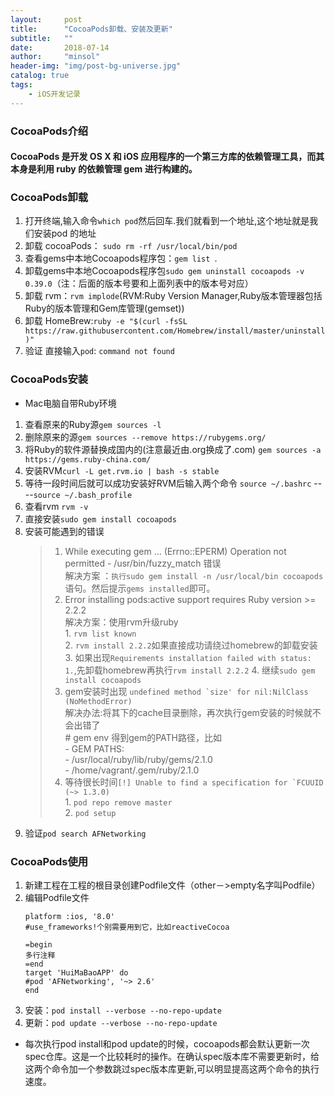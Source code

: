 ```yaml
---
layout:     post
title:      "CocoaPods卸载、安装及更新"
subtitle:   ""
date:       2018-07-14
author:     "minsol"
header-img: "img/post-bg-universe.jpg"
catalog: true
tags:
    - iOS开发记录
---
```

### CocoaPods介绍
#### CocoaPods 是开发 OS X 和 iOS 应用程序的一个第三方库的依赖管理工具，而其本身是利用 ruby 的依赖管理 gem 进行构建的。

### CocoaPods卸载
  1. 打开终端,输入命令```which pod```然后回车.我们就看到一个地址,这个地址就是我们安装pod 的地址
  2. 卸载 cocoaPods： ```sudo rm -rf /usr/local/bin/pod```
  3. 查看gems中本地Cocoapods程序包：```gem list ```.
  4. 卸载gems中本地Cocoapods程序包```sudo gem uninstall cocoapods -v 0.39.0```（注：后面的版本号要和上面列表中的版本号对应）
  5. 卸载 rvm：```rvm implode```(RVM:Ruby Version Manager,Ruby版本管理器包括Ruby的版本管理和Gem库管理(gemset))
  6. 卸载 HomeBrew:```ruby -e "$(curl -fsSL https://raw.githubusercontent.com/Homebrew/install/master/uninstall)"```
  7. 验证  直接输入```pod```:   ```command not found```

### CocoaPods安装
  - Mac电脑自带Ruby环境
  1. 查看原来的Ruby源```gem sources -l```
  2. 删除原来的源```gem sources --remove https://rubygems.org/```
  3. 将Ruby的软件源替换成国内的(注意最近由.org换成了.com) ```gem sources -a https://gems.ruby-china.com/```
  4. 安装RVM```curl -L get.rvm.io | bash -s stable ```
  5. 等待一段时间后就可以成功安装好RVM后输入两个命令 ```source ~/.bashrc``` ----```source ~/.bash_profile```
  6. 查看rvm  ```rvm -v ```
  7. 直接安装```sudo gem install cocoapods```
  8. 安装可能遇到的错误<br>
      > 1. While executing gem ... (Errno::EPERM) Operation not permitted - /usr/bin/fuzzy_match 错误<br>
        解决方案 ：```执行sudo gem install -n /usr/local/bin cocoapods```语句。然后提示```gems installed```即可。
      > 2. Error installing pods:active support requires Ruby version >= 2.2.2<br>
        解决方案：使用rvm升级ruby<br>
          1. ```rvm list known```<br>
          2. ```rvm install 2.2.2```如果直接成功请绕过homebrew的卸载安装<br>
          3. 如果出现```Requirements installation failed with status: 1.```,先卸载homebrew再执行```rvm install 2.2.2```
          4. 继续```sudo gem install cocoapods```
      > 3. gem安装时出现 ```undefined method `size' for nil:NilClass (NoMethodError)``` <br>
          解决办法:将其下的cache目录删除，再次执行gem安装的时候就不会出错了<br>
                    # gem env  得到gem的PATH路径，比如<br>
                      - GEM PATHS:<br>
                              - /usr/local/ruby/lib/ruby/gems/2.1.0<br>
                              - /home/vagrant/.gem/ruby/2.1.0<br>
      > 4. 等待很长时间```[!] Unable to find a specification for `FCUUID (~> 1.3.0)```<br>
            1. ```pod repo remove master```<br>
            2. ```pod setup```
  9. 验证```pod search AFNetworking```



### CocoaPods使用
  1. 新建工程在工程的根目录创建Podfile文件（other－>empty名字叫Podfile）
  2. 编辑Podfile文件
        ```
        platform :ios, '8.0'
      #use_frameworks!个别需要用到它，比如reactiveCocoa

      =begin
      多行注释
      =end
      target 'HuiMaBaoAPP' do
        #pod 'AFNetworking', '~> 2.6'
      end
        ```
  3. 安装：```pod install --verbose --no-repo-update```
  4. 更新：```pod update --verbose --no-repo-update```

  - 每次执行pod install和pod update的时候，cocoapods都会默认更新一次spec仓库。这是一个比较耗时的操作。在确认spec版本库不需要更新时，给这两个命令加一个参数跳过spec版本库更新,可以明显提高这两个命令的执行速度。
